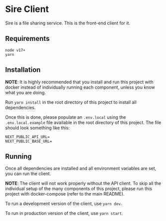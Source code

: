 # Sire Client

Sire is a file sharing service. This is the front-end client for it.

## Requirements

```
node v17+
yarn
```

## Installation

**NOTE**: It is highly recommended that you install and run this project with docker instead of individually running each component, unless you know what you are doing.

Run `yarn install` in the root directory of this project to install all dependencies.

Once this is done, please populate an `.env.local` using the `.env.local.example` file available in the root directory of this project. The file should look something like this:

```
NEXT_PUBLIC_API_URL=
NEXT_PUBLIC_BASE_URL=
```

## Running

Once all dependencies are installed and all environment variables are set, you can run the client.

**NOTE**: The client will not work properly without the API client. To skip all the individual setup of the many components of this project, please run this project with docker-compose (refer to the main README).

To run a development version of the client, use `yarn dev`.

To run in production version of the client, use `yarn start`.
